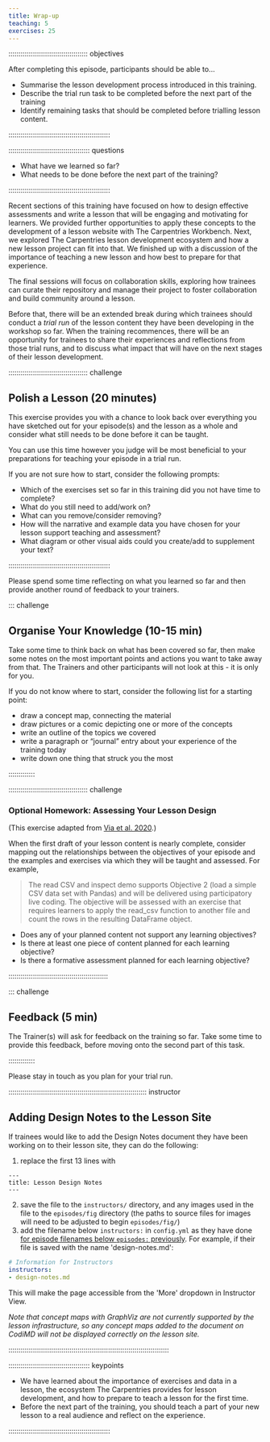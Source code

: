 ```yaml
---
title: Wrap-up
teaching: 5
exercises: 25
---
```


::::::::::::::::::::::::::::::::::::::: objectives

After completing this episode, participants should be able to...

- Summarise the lesson development process introduced in this training.
- Describe the trial run task to be completed before the next part of the training
- Identify remaining tasks that should be completed before trialling lesson content.

::::::::::::::::::::::::::::::::::::::::::::::::::

:::::::::::::::::::::::::::::::::::::::: questions

- What have we learned so far?
- What needs to be done before the next part of the training?

::::::::::::::::::::::::::::::::::::::::::::::::::

Recent sections of this training have focused on how to design effective
assessments and write a lesson that will be engaging and motivating for learners.
We provided further opportunities to apply these concepts to the development
of a lesson website with The Carpentries Workbench.
Next, we explored The Carpentries lesson development ecosystem and how a new lesson
project can fit into that.
We finished up with a discussion of the importance of teaching a new lesson
and how best to prepare for that experience.

The final sessions will focus on collaboration skills, exploring how trainees can
curate their repository and manage their project to foster collaboration and
build community around a lesson.

Before that, there will be an extended break during which trainees should conduct a
_trial run_ of the lesson content they have been developing in the workshop so far.
When the training recommences,
there will be an opportunity for trainees to share their experiences and reflections
from those trial runs, and to discuss what impact that will have on the next stages
of their lesson development.

:::::::::::::::::::::::::::::::::::::::  challenge

## Polish a Lesson (20 minutes)

This exercise provides you with a chance to look back over 
everything you have sketched out for your episode(s) and the lesson as a whole 
and consider what still needs to be done before it can be taught.

You can use this time however you judge will be most beneficial
to your preparations for teaching your episode in a trial run.

If you are not sure how to start, consider the following prompts:

- Which of the exercises set so far in this training did you not have time to complete?
- What do you still need to add/work on?
- What can you remove/consider removing?
- How will the narrative and example data you have chosen for your lesson support teaching and assessment?
- What diagram or other visual aids could you create/add to supplement your text?


::::::::::::::::::::::::::::::::::::::::::::::::::


Please spend some time reflecting on what you learned so far and then provide another round of feedback 
to your trainers.

::: challenge

## Organise Your Knowledge (10-15 min)

Take some time to think back on what has been covered so far,
then make some notes on the most important points and actions you want to take away from that.
The Trainers and other participants will not look at this - it is only for you.

If you do not know where to start, consider the following list for a starting point:

- draw a concept map, connecting the material
- draw pictures or a comic depicting one or more of the concepts
- write an outline of the topics we covered
- write a paragraph or “journal” entry about your experience of the training today
- write down one thing that struck you the most

:::::::::::::

::::::::::::::::::::::::::::::::::::::: challenge

### Optional Homework: Assessing Your Lesson Design

(This exercise adapted from [Via et al. 2020](learners/reference.md).)

When the first draft of your lesson content is nearly complete,
consider mapping out the relationships between the objectives of your episode 
and the examples and exercises via which they will be taught and assessed.
For example,

> The read CSV and inspect demo supports Objective 2 
> (load a simple CSV data set with Pandas) 
> and will be delivered using participatory live coding.
> The objective will be assessed with an exercise that 
> requires learners to apply the read_csv function to another file
> and count the rows in the resulting DataFrame object.

- Does any of your planned content not support any learning objectives?
- Is there at least one piece of content planned for each learning objective?
- Is there a formative assessment planned for each learning objective?

:::::::::::::::::::::::::::::::::::::::::::::::::


::: challenge

## Feedback (5 min)

The Trainer(s) will ask for feedback on the training so far.
Take some time to provide this feedback, before moving onto the second part of this task.

:::::::::::::

Please stay in touch as you plan for your trial run.

:::::::::::::::::::::::::::::::::::::::::::::::::::::::::::::::::::: instructor

## Adding Design Notes to the Lesson Site

If trainees would like to add the Design Notes document
they have been working on to their lesson site,
they can do the following:

1. replace the first 13 lines with

  ```
  ---
  title: Lesson Design Notes
  ---
  ```
2. save the file to the `instructors/` directory, and any images used in the file to the `episodes/fig` directory
   (the paths to source files for images will need to be adjusted to begin `episodes/fig/`)
3. add the filename below `instructors:` in `config.yml` as they have done 
   [for episode filenames below `episodes:` previously](./infrastructure.html#adding-a-new-episode-to-the-lesson-navigation).
   For example, if their file is saved with the name 'design-notes.md':

  ```yaml
  # Information for Instructors
  instructors:
  - design-notes.md
  ```

This will make the page accessible from the 'More' dropdown in Instructor View.

_Note that concept maps with GraphViz are not currently supported by the lesson infrastructure,
so any concept maps added to the document on CodiMD will not be displayed correctly on the lesson site._

:::::::::::::::::::::::::::::::::::::::::::::::::::::::::::::::::::::::::::::::

:::::::::::::::::::::::::::::::::::::::: keypoints

- We have learned about the importance of exercises and data in a lesson, the ecosystem The Carpentries provides for lesson development, and how to prepare to teach a lesson for the first time.
- Before the next part of the training, you should teach a part of your new lesson to a real audience and reflect on the experience.

::::::::::::::::::::::::::::::::::::::::::::::::::
